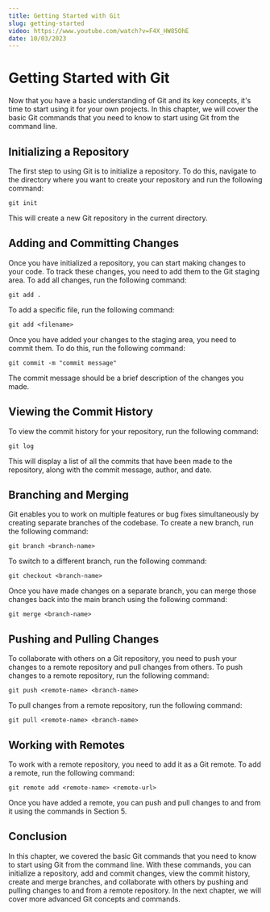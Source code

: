```yaml
---
title: Getting Started with Git
slug: getting-started
video: https://www.youtube.com/watch?v=F4X_HW85OhE
date: 10/03/2023
---
```


# Getting Started with Git

Now that you have a basic understanding of Git and its key concepts, it's time to start using it for your own projects. In this chapter, we will cover the basic Git commands that you need to know to start using Git from the command line.

## Initializing a Repository

The first step to using Git is to initialize a repository. To do this, navigate to the directory where you want to create your repository and run the following command:

`git init`

This will create a new Git repository in the current directory.

## Adding and Committing Changes

Once you have initialized a repository, you can start making changes to your code. To track these changes, you need to add them to the Git staging area. To add all changes, run the following command:

`git add .`

To add a specific file, run the following command:

`git add <filename>`

Once you have added your changes to the staging area, you need to commit them. To do this, run the following command:

`git commit -m "commit message"`

The commit message should be a brief description of the changes you made.

## Viewing the Commit History

To view the commit history for your repository, run the following command:

`git log`

This will display a list of all the commits that have been made to the repository, along with the commit message, author, and date.

## Branching and Merging

Git enables you to work on multiple features or bug fixes simultaneously by creating separate branches of the codebase. To create a new branch, run the following command:

`git branch <branch-name>`

To switch to a different branch, run the following command:

`git checkout <branch-name>`

Once you have made changes on a separate branch, you can merge those changes back into the main branch using the following command:

`git merge <branch-name>`

## Pushing and Pulling Changes

To collaborate with others on a Git repository, you need to push your changes to a remote repository and pull changes from others. To push changes to a remote repository, run the following command:

`git push <remote-name> <branch-name>`

To pull changes from a remote repository, run the following command:

`git pull <remote-name> <branch-name>`

## Working with Remotes

To work with a remote repository, you need to add it as a Git remote. To add a remote, run the following command:

`git remote add <remote-name> <remote-url>`

Once you have added a remote, you can push and pull changes to and from it using the commands in Section 5.

## Conclusion

In this chapter, we covered the basic Git commands that you need to know to start using Git from the command line. With these commands, you can initialize a repository, add and commit changes, view the commit history, create and merge branches, and collaborate with others by pushing and pulling changes to and from a remote repository. In the next chapter, we will cover more advanced Git concepts and commands.
